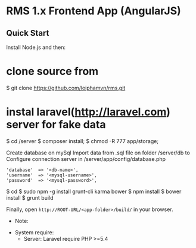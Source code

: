 RMS 1.x Frontend App (AngularJS)
================================================

## Quick Start


Install Node.js and then:

# clone source from
$ git clone https://github.com/loiphamvn/rms.git <app-folder>

# instal laravel(http://laravel.com) server for fake data
$ cd <app-folder>/server
$ composer install;
$ chmod -R 777 app/storage;


Create database <db-name> on mySql
Import data from .sql file on folder <app-folder>/server/db to <db-name>
Configure connection server in <app-folder>/server/app/config/database.php

	'database'  => '<db-name>',
	'username'  => '<mysql-username>',
	'password'  => '<mysql-password>',


$ cd <app-folder>
$ sudo npm -g install grunt-cli karma bower
$ npm install
$ bower install
$ grunt build

Finally, open `http://ROOT-URL/<app-folder>/build/` in your browser.

* Note:
- System require:
	+ Server: Laravel require PHP >=5.4

